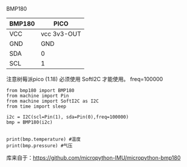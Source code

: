 BMP180

|BMP180|PICO|
|-|-|
|VCC|vcc 3v3-OUT|
|GND|GND|
|SDA|0|
|SCL|1|


注意树莓派pico (1.18) 必须使用 SoftI2C 才能使用。
freq=100000

```
from bmp180 import BMP180
from machine import Pin
from machine import SoftI2C as I2C
from time import sleep

i2c = I2C(scl=Pin(1), sda=Pin(0),freq=100000)
bmp = BMP180(i2c)


print(bmp.temperature) #温度
print(bmp.pressure) #气压

```

库来自于：https://github.com/micropython-IMU/micropython-bmp180
